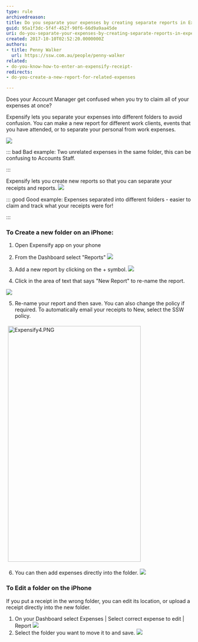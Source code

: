 ```yaml
---
type: rule
archivedreason: 
title: Do you separate your expenses by creating separate reports in Expensify?
guid: 95a1f3dc-5f4f-452f-90f6-66d9a9aa45de
uri: do-you-separate-your-expenses-by-creating-separate-reports-in-expensify
created: 2017-10-10T02:52:20.0000000Z
authors:
- title: Penny Walker
  url: https://ssw.com.au/people/penny-walker
related:
- do-you-know-how-to-enter-an-expensify-receipt-
redirects:
- do-you-create-a-new-report-for-related-expenses

---
```


Does your Account Manager get confused when you try to claim all of your expenses at once?



Expensify lets you separate your expenses into different folders to avoid confusion. You can make a new report for different work clients, events that you have attended, or to separate your personal from work expenses. 



<!--endintro-->
![](Expensify6.PNG)

::: bad
Bad example: Two unrelated expenses in the same folder, this can be confusing to Accounts Staff.

:::


Expensify lets you create new reports so that you can separate your receipts and reports.
![](Expensify9.PNG)

::: good
Good example: Expenses separated into different folders - easier to claim and track what your receipts were for!

:::

### To Create a new folder on an iPhone:


1. Open Expensify app on your phone

2. From the Dashboard select "Reports"
![](Expensify1.PNG)
3. Add a new report by clicking on the + symbol. 
![](Expensify2.PNG)

4. Click in the area of text that says "New Report" to re-name the report.

![](Expensify3.PNG)

5. Re-name your report and then save. You can also change the policy if required. To automatically email your receipts to New, select the SSW policy.


<img src="Expensify4.PNG" alt="Expensify4.PNG" style="margin:5px;width:360px;height:640px;">


6. You can then add expenses directly into the folder.
![](Expensify5.PNG)

### To Edit a folder on the iPhone


If you put a receipt in the wrong folder, you can edit its location, or upload a receipt directly into the new folder.



1. On your Dashboard select Expenses | Select correct expense to edit | Report
![](Expensify8.PNG)
2. Select the folder you want to move it to and save.
![](Expensify7.PNG)
